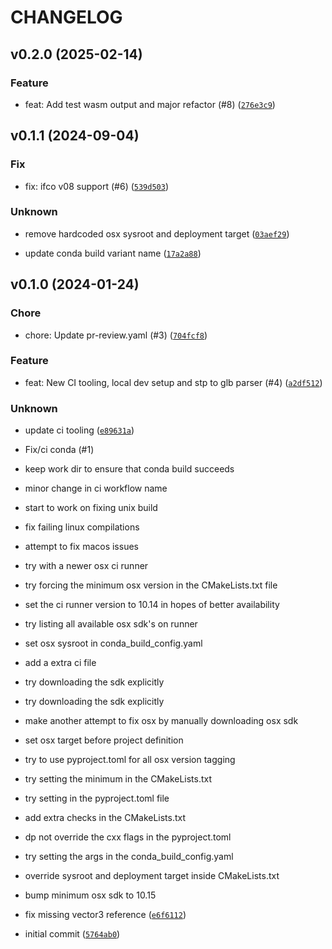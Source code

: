 # CHANGELOG



## v0.2.0 (2025-02-14)

### Feature

* feat: Add test wasm output and major refactor (#8) ([`276e3c9`](https://github.com/Krande/adacpp/commit/276e3c9902948b8912aea2ce6f3f95cdecffeba4))


## v0.1.1 (2024-09-04)

### Fix

* fix: ifco v08 support (#6) ([`539d503`](https://github.com/Krande/adacpp/commit/539d5037af0bdbee8ab3fcc407bb9a5e8369d14d))

### Unknown

* remove hardcoded osx sysroot and deployment target ([`03aef29`](https://github.com/Krande/adacpp/commit/03aef299b4a61103a92440b1b10c9ee6625f8544))

* update conda build variant name ([`17a2a88`](https://github.com/Krande/adacpp/commit/17a2a88f19fc872ade4e557c2ab9636ec17a161e))


## v0.1.0 (2024-01-24)

### Chore

* chore: Update pr-review.yaml (#3) ([`704fcf8`](https://github.com/Krande/adacpp/commit/704fcf8a97bf61342ead3047c5a7f703d111600b))

### Feature

* feat: New CI tooling, local dev setup and stp to glb parser (#4) ([`a2df512`](https://github.com/Krande/adacpp/commit/a2df5129f8cce0b711627a5535dbf93e720a4df5))

### Unknown

* update ci tooling ([`e89631a`](https://github.com/Krande/adacpp/commit/e89631aa199fff4ededcc62dde8ed46ea0376ae0))

* Fix/ci conda (#1)

* keep work dir to ensure that conda build succeeds

* minor change in ci workflow name

* start to work on fixing unix build

* fix failing linux compilations

* attempt to fix macos issues

* try with a newer osx ci runner

* try forcing the minimum osx version in the CMakeLists.txt file

* set the ci runner version to 10.14 in hopes of better availability

* try listing all available osx sdk&#39;s on runner

* set osx sysroot in conda_build_config.yaml

* add a extra ci file

* try downloading the sdk explicitly

* try downloading the sdk explicitly

* make another attempt to fix osx by manually downloading osx sdk

* set osx target before project definition

* try to use pyproject.toml for all osx version tagging

* try setting the minimum in the CMakeLists.txt

* try setting in the pyproject.toml file

* add extra checks in the CMakeLists.txt

* dp not override the cxx flags in the pyproject.toml

* try setting the args in the conda_build_config.yaml

* override sysroot and deployment target inside CMakeLists.txt

* bump minimum osx sdk to 10.15

* fix missing vector3 reference ([`e6f6112`](https://github.com/Krande/adacpp/commit/e6f6112d8422e6dc0ebd0a76f8ff9de40d742c73))

* initial commit ([`5764ab0`](https://github.com/Krande/adacpp/commit/5764ab06cf28f579d2b390e13647e801b2ca11c1))

